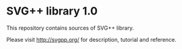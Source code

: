 SVG++ library 1.0
=======================

This repository contains sources of SVG++ library.

Please visit http://svgpp.org/ for description, tutorial and reference.
